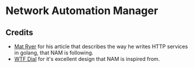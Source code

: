 # Network Automation Manager


## Credits

- [Mat Ryer](https://grafana.com/blog/2024/02/09/how-i-write-http-services-in-go-after-13-years/#the-newserver-constructor) for his article that describes the way he writes HTTP services in golang, that NAM is following.
- [WTF Dial](wtfdial.com) for it's excellent design that NAM is inspired from.

